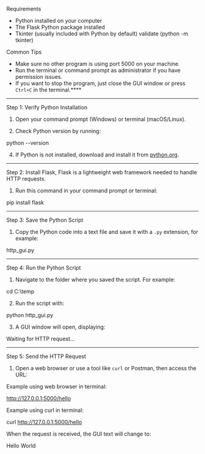 Requirements

* Python installed on your computer
* The Flask Python package installed
* Tkinter (usually included with Python by default) validate (python -m tkinter)

Common Tips

* Make sure no other program is using port 5000 on your machine.
* Run the terminal or command prompt as administrator if you have permission issues.
* If you want to stop the program, just close the GUI window or press `Ctrl+C` in the terminal.****

---
Step 1: Verify Python Installation

1. Open your command prompt (Windows) or terminal (macOS/Linux).

2. Check Python version by running:

python --version

4. If Python is not installed, download and install it from [python.org](https://www.python.org/downloads/).

---
Step 2: Install Flask, Flask is a lightweight web framework needed to handle HTTP requests.

1. Run this command in your command prompt or terminal:

pip install flask

---

Step 3: Save the Python Script

1. Copy the Python code into a text file and save it with a `.py` extension, for example:

http_gui.py

---
Step 4: Run the Python Script

1. Navigate to the folder where you saved the script. For example:

cd C:\temp

2. Run the script with:

python http_gui.py

3. A GUI window will open, displaying:

Waiting for HTTP request...

---
Step 5: Send the HTTP Request

1. Open a web browser or use a tool like `curl` or Postman, then access the URL:

Example using web browser in terminal:

http://127.0.0.1:5000/hello

Example using curl in terminal:

curl http://127.0.0.1:5000/hello

When the request is received, the GUI text will change to:

Hello World



